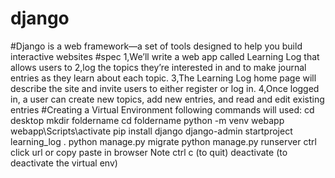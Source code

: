 # django
#Django is a web framework—a set of tools designed to help you build interactive websites
#spec 
1,We’ll write a web app called Learning Log that allows users to
2,log the topics they’re interested in and to make journal entries as they learn about each topic. 
3,The Learning Log home page will describe the site and invite users to either register or log in.
4,Once logged in, a user can create new topics, add new entries, and read and edit existing entries
#Creating a Virtual Environment following commands will used:
cd desktop
mkdir foldername
cd foldername
 python -m venv webapp
 webapp\Scripts\activate 
 pip install django
 django-admin startproject learning_log .
 python manage.py migrate
 python manage.py runserver
 ctrl click url or copy paste in browser
 Note ctrl c (to quit)
 deactivate (to deactivate the virtual env)

